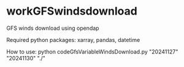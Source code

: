 # workGFSwindsdownload
GFS winds download using opendap

Required python packages:
xarray, pandas, datetime

How to use:
python  codeGfsVariableWindsDownload.py  "20241127"  "20241130"  "./"
